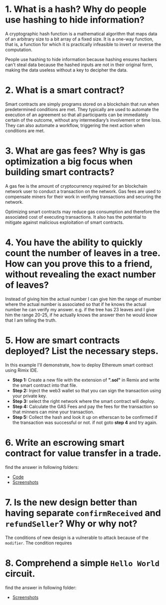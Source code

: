 # 1. What is a hash? Why do people use hashing to hide information?
A cryptographic hash function is a mathematical algorithm that maps data of an arbitrary size to a bit array of a fixed size. It is a one-way function, that is, a function for which it is practically infeasible to invert or reverse the computation.

People use hashing to hide information because hashing ensures hackers can't steal data because the hashed inputs are not in their original form, making the data useless without a key to decipher the data.

# 2. What is a smart contract?
Smart contracts are simply programs stored on a blockchain that run when predetermined conditions are met. They typically are used to automate the execution of an agreement so that all participants can be immediately certain of the outcome, without any intermediary’s involvement or time loss. They can also automate a workflow, triggering the next action when conditions are met.

# 3. What are gas fees? Why is gas optimization a big focus when building smart contracts?
A gas fee is the amount of cryptocurrency required for an blockchain network user to conduct a transaction on the network. Gas fees are used to compensate miners for their work in verifying transactions and securing the network.

Optimizing smart contracts may reduce gas consumption and therefore the associated cost of executing transactions. It also has the potential to mitigate against malicious exploitation of smart contracts.

# 4. You have the ability to quickly count the number of leaves in a tree. How can you prove this to a friend, without revealing the exact number of leaves?
Instead of giving him the actual number I can give him the range of mumber where the actual number is associated so that if he knows the actual number he can verify my answer. e.g. if the tree has 23 leaves and I give him the range 20-25, if he actually knows the answer then he would know that I am telling the truth.

# 5. How are smart contracts deployed? List the necessary steps.
In this example I'll demonstrate, how to deploy Ethereum smart contract using Rimix IDE.
* **Step 1:** Create a new file with the extension of **".sol"** in Remix and write the smart contract into that file.
* **Step 2:** Inject the web3 wallet so that you can sign the transaction using your private key.
* **Step 3:** select the right network where the smart contract will deploy.
* **Step 4:** Calculate the GAS Fees and pay the fees for the transaction so that minners can mine your transaction.
* **Step 5:** Collect the hash and look it up on etherscan to be confirmed if the transaction was successful or not. if not goto **step 4** and try again.

# 6. Write an escrowing smart contract for value transfer in a trade.
find the answer in following folders:
* [Code](https://github.com/Meharab/Zero-Knowledge/tree/main/Solidity)
* [Screenshots](https://github.com/Meharab/Zero-Knowledge/tree/main/Screenshots)

# 7. Is the new design better than having separate `confirmReceived` and `refundSeller`? Why or why not?
The conditions of new design is a vulnerable to attack because of the `modifier`. The condition requires 

# 8. Comprehend a simple `Hello World` circuit.
find the answer in following folder:
* [Screenshots]([https://github.com/Meharab/Zero-Knowledge/tree/main/Screenshots](https://github.com/Meharab/Zero-Knowledge/blob/main/Screenshots/question-8-zkrepl-dev-circom.png))
